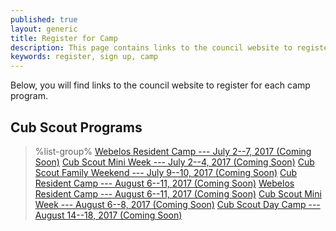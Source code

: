 ```yaml
---
published: true
layout: generic
title: Register for Camp
description: This page contains links to the council website to register to attend summer camp at Camp Workcoeman.
keywords: register, sign up, camp
---
```


Below, you will find links to the council website to register for each camp program.

## Cub Scout Programs

> %list-group%
> <a href="{{ site.url }}/#" class="list-group-item">Webelos Resident Camp --- July 2--7, 2017 (Coming Soon)</a>
> <a href="{{ site.url }}/#" class="list-group-item">Cub Scout Mini Week --- July 2--4, 2017 (Coming Soon)</a>
> <a href="{{ site.url }}/#" class="list-group-item">Cub Scout Family Weekend --- July 9--10, 2017 (Coming Soon)</a>
> <a href="{{ site.url }}/#" class="list-group-item">Cub Resident Camp --- August 6--11, 2017 (Coming Soon)</a>
> <a href="{{ site.url }}/#" class="list-group-item">Webelos Resident Camp --- August 6--11, 2017 (Coming Soon)</a>
> <a href="{{ site.url }}/#" class="list-group-item">Cub Scout Mini Week --- August 6--8, 2017 (Coming Soon)</a>
> <a href="{{ site.url }}/#" class="list-group-item">Cub Scout Day Camp --- August 14--18, 2017 (Coming Soon)</a>
